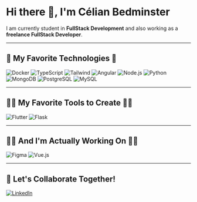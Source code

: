 # Hi there 👋, I'm Célian Bedminster

I am currently student in **FullStack Development** and also working as a **freelance FullStack Developer**.  

---

## 🤍 My Favorite Technologies 🤍

![Docker](https://img.shields.io/badge/-Docker-239120?style=for-the-badge&logo=docker&logoColor=white)
![TypeScript](https://img.shields.io/badge/-TypeScript-3178C6?style=for-the-badge&logo=typescript&logoColor=white)
![Tailwind](https://img.shields.io/badge/-TailwindCSS-06B6D4?style=for-the-badge&logo=tailwind-css&logoColor=white)
![Angular](https://img.shields.io/badge/-Angular-DD0031?style=for-the-badge&logo=angular&logoColor=white)
![Node.js](https://img.shields.io/badge/-Node.js-339933?style=for-the-badge&logo=node.js&logoColor=white)
![Python](https://img.shields.io/badge/-Python-3776AB?style=for-the-badge&logo=python&logoColor=white)
![MongoDB](https://img.shields.io/badge/-MongoDB-47A248?style=for-the-badge&logo=mongodb&logoColor=white)
![PostgreSQL](https://img.shields.io/badge/-PostgreSQL-4169E1?style=for-the-badge&logo=postgresql&logoColor=white)
![MySQL](https://img.shields.io/badge/-MySQL-4479A1?style=for-the-badge&logo=mysql&logoColor=white)


---

## 👨‍🎨 My Favorite Tools to Create 👨‍🎨

![Flutter](https://img.shields.io/badge/-Flutter-F24E1E?style=for-the-badge&logo=figma&logoColor=white)
![Flask](https://img.shields.io/badge/-Fkask-31A8FF?style=for-the-badge&logo=adobe-photoshop&logoColor=white)

---

## 👨‍💻 And I'm Actually Working On 👨‍💻

![Figma](https://img.shields.io/badge/-Figma-F24E1E?style=for-the-badge&logo=figma&logoColor=white)
![Vue.js](https://img.shields.io/badge/-Vue.js-4FC08D?style=for-the-badge&logo=vue.js&logoColor=white)

---

## 🤝 Let's Collaborate Together!

[![LinkedIn](https://img.shields.io/badge/-Célian%20Bedminster-blue?style=for-the-badge&logo=linkedin&logoColor=white)](https://www.linkedin.com/in/c%C3%A9lian-b-7152b626a/)
